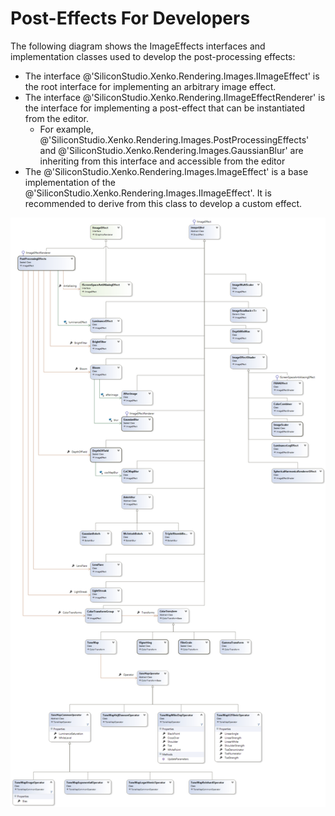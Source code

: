 # Post-Effects For Developers

The following diagram shows the ImageEffects interfaces and implementation classes used to develop the post-processing effects:

- The interface @'SiliconStudio.Xenko.Rendering.Images.IImageEffect' is the root interface for implementing an arbitrary image effect.
- The interface @'SiliconStudio.Xenko.Rendering.IImageEffectRenderer' is the interface for implementing a post-effect that can be instantiated from the editor.
  - For example, @'SiliconStudio.Xenko.Rendering.Images.PostProcessingEffects' and @'SiliconStudio.Xenko.Rendering.Images.GaussianBlur' are inheriting from this interface and accessible from the editor
- The @'SiliconStudio.Xenko.Rendering.Images.ImageEffect' is a base implementation of the @'SiliconStudio.Xenko.Rendering.Images.IImageEffect'. It is recommended to derive from this class to develop a custom effect.

![images/post-effects-for-developers-1.png](images/post-effects-for-developers-1.png) 

 

 

